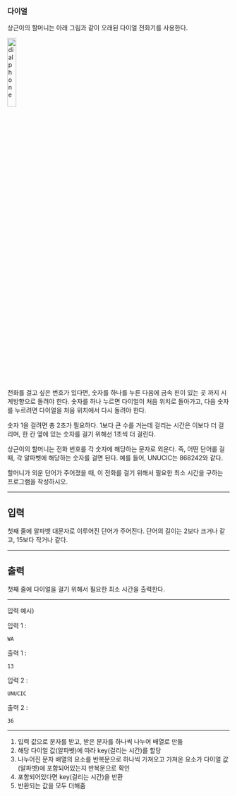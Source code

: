 ### 다이얼

상근이의 할머니는 아래 그림과 같이 오래된 다이얼 전화기를 사용한다.   

<img src="https://upload.acmicpc.net/9c88dd24-3a4c-4a09-bc50-e6496958214d/-/preview/" width="20%" height="20%" title="다이얼" alt="dialphone"></img>

전화를 걸고 싶은 번호가 있다면, 숫자를 하나를 누른 다음에 금속 핀이 있는 곳 까지 시계방향으로 돌려야 한다. 숫자를 하나 누르면 다이얼이 처음 위치로 돌아가고, 다음 숫자를 누르려면 다이얼을 처음 위치에서 다시 돌려야 한다.   

숫자 1을 걸려면 총 2초가 필요하다. 1보다 큰 수를 거는데 걸리는 시간은 이보다 더 걸리며, 한 칸 옆에 있는 숫자를 걸기 위해선 1초씩 더 걸린다.   

상근이의 할머니는 전화 번호를 각 숫자에 해당하는 문자로 외운다. 즉, 어떤 단어를 걸 때, 각 알파벳에 해당하는 숫자를 걸면 된다. 예를 들어, UNUCIC는 868242와 같다.   

할머니가 외운 단어가 주어졌을 때, 이 전화를 걸기 위해서 필요한 최소 시간을 구하는 프로그램을 작성하시오.   


----

## 입력

첫째 줄에 알파벳 대문자로 이루어진 단어가 주어진다. 단어의 길이는 2보다 크거나 같고, 15보다 작거나 같다.

----

## 출력

첫째 줄에 다이얼을 걸기 위해서 필요한 최소 시간을 출력한다.

---

입력 예시)   

입력 1 :

    WA

출력 1 :

    13


입력 2 :

    UNUCIC

출력 2 :

    36


---

  1. 입력 값으로 문자를 받고, 받은 문자를 하나씩 나누어 배열로 만듦
  2. 해당 다이얼 값(알파벳)에 따라 key(걸리는 시간)를 할당
  3. 나누어진 문자 배열의 요소를 반복문으로 하나씩 가져오고 가져온 요소가 다이얼 값(알파벳)에 포함되어있는지 반복문으로 확인
  4. 포함되어있다면 key(걸리는 시간)을 반환
  5. 반환되는 값을 모두 더해줌
